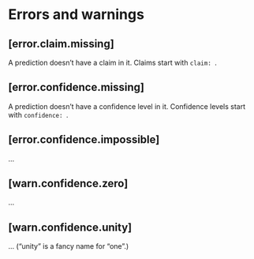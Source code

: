 # Errors and warnings

<!-- markdownlint-disable MD038 -->

## [error.claim.missing]

A prediction doesn’t have a claim in it. Claims start with `claim: `.

## [error.confidence.missing]

A prediction doesn’t have a confidence level in it. Confidence levels start with `confidence: `.

## [error.confidence.impossible]

…

## [warn.confidence.zero]

…

## [warn.confidence.unity]

…
(“unity” is a fancy name for “one”.)
